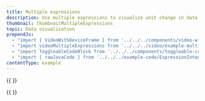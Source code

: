```yaml
---
title: Multiple expressions
description: Use multiple expressions to visualize unit change in data.
thumbnail: thumbnailMultipleExpressions
topic: Data visualization
prependJs:
  - "import { VideoWithDeviceFrame } from '../../../components/video-with-device-frame'"
  - "import videoMultipleExpressions from '../../../video/example-multiple-expresions-temp-change.mp4'"
  - "import ToggleableCodeBlock from '../../../components/toggleable-code-block'"
  - "import { rawJavaCode } from '../../../example-code/ExpressionIntegrationActivity.js'"
contentType: example
---
```


{{
  <VideoWithDeviceFrame
    videoFile={videoMultipleExpressions}
    rotation="vertical"
    device="pixel-2"
  />
}}

<!-- Any notes about this example would go here.  -->

{{
  <ToggleableCodeBlock
    java={rawJavaCode}
  />
}}

